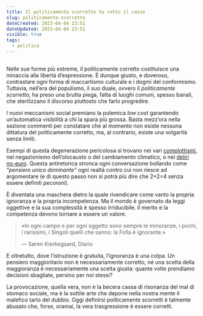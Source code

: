 ```yaml
---
title: Il politicamente scorretto ha rotto il cazzo
slug: politicamente-scorretto
dateCreated: 2023-04-04 23:51
dateUpdated: 2023-04-04 23:51
visible: true
tags:
  - politica
---
```


##

<span class="newthought">Nelle sue</span> forme più estreme, il politicamente corretto costituisce una minaccia alla libertà d’espressione. È dunque giusto, e doveroso, contrastare ogni forma di maccartismo culturale e i dogmi del conformismo. Tuttavia, nell’era del populismo, il suo duale, ovvero il _politicamente scorretto_, ha preso una brutta piega, fatta di luoghi comuni, spesso banali, che sterilizzano il discorso piuttosto che farlo progredire.

I nuovi meccanismi social premiano la polemica _low cost_ garantendo un’automatica visibilità a chi la spara più grossa. Basta mezz’ora nella sezione commenti per constatare che al momento non esiste nessuna dittatura del politicamente corretto, ma, al contrario, esiste una volgarità senza limiti.

Esempi di questa degenerazione pericolosa si trovano nei vari [complottismi](/notes/complottismo), nel negazionismo dell’olocausto o del cambiamento climatico, o nei [deliri no-euro](/notes/euro). Questa antiretorica stronca ogni conversazione bollando come _“pensiero unico dominante”_ ogni realtà contro cui non riesce ad argomentare (e di questo passo non si potrà più dire che 2+2=4 senza essere definiti _pecoroni_).

È diventata una maschera dietro la quale rivendicare come vanto la propria ignoranza e la propria incompetenza. Ma il mondo è governato da leggi oggettive e la sua complessità è spesso irriducibile. Il merito e la competenza devono tornare a essere un valore.

<div class='epigraph'>

> «In ogni campo e per ogni oggetto sono sempre le minoranze, i pochi, i rarissimi, i Singoli quelli che sanno: la Folla è ignorante.» <footer> — Søren Kierkegaard, Diario</footer>

</div>

E oltretutto, dove l’istruzione è gratuita, l’ignoranza è una colpa. Un pensiero maggioritario non è necessariamente corretto, né una scelta della maggioranza è necessariamente una scelta giusta: quante volte prendiamo decisioni sbagliate, persino per noi stessi?

La provocazione, quella vera, non è la becera cassa di risonanza del mal di stomaco sociale, ma è la sottile arte che depone nella nostra mente il malefico tarlo del dubbio. Oggi definirsi politicamente scorretti è talmente abusato che, forse, oramai, la vera trasgressione è essere corretti.
